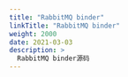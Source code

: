 ```yaml
---
title: "RabbitMQ binder"
linkTitle: "RabbitMQ binder"
weight: 2000
date: 2021-03-03
description: >
  RabbitMQ binder源码
---
```


